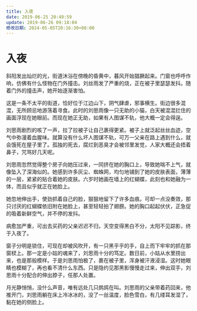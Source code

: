 ```yaml
---
title: 入夜
date: 2019-06-25 20:49:59
update: 2019-06-26 09:18:04
修改日期: 2024-05-05T20:16:30+08:00
---
```


# 入夜

斜阳发出灿烂的光，街道沐浴在傍晚的昏黄中，暮风开始猖獗起来。门窗也呼呼作响，仿佛有什么怪物在门外撞击。刘丝雨发了严重的烧，正在被子里瑟瑟发抖。随着门外的撞击声，她开始逐渐害怕。

这是一条不太平的街道，恰好位于江边山下，阴气肆虐，邪事横生。街边很多混混，无所顾忌地游荡着寻食。此时的刘思雨像一只无助的小猫，白天被混混拦住的画面浮现在她眼前。而现在她正无助，如果有人图谋不轨，他大概一定会得逞。

刘思雨剧烈的咳了一声，拉了拉被子让自己裹得更紧。被子上就泛起丝丝血迹，空气中弥漫着血腥味。就算没有什么坏人图谋不轨，可万一父亲在路上遇到什么，就会饿死在屋子里了。孤独的死去，腐烂到恶臭才会被邻里发觉，人家大概还会捂着鼻子，咒骂好几天呢。

刘思雨忽然觉得整个房子向她压过来，一同挤在她的胸口上，导致她喘不上气，就像坠入了深海似的。她感到许多灰尘、蜘蛛网，均匀地铺到了她的皮肤表面，薄薄的一层，紧紧的贴合着她的皮肤。六岁时她画在墙上的红蝴蝶，此刻也和她融为一体，而且似乎就正在她脸上。

她忽地伸出手，使劲抓着自己的脸，狠狠地留下了许多血痕。可却一点没奏效，那只讨厌的红蝴蝶依旧附在她脸上，甚至轻轻拍了翅膀。她的胸口起起伏伏，正急促的吸着新鲜空气，并不停的发抖。

病愈加严重，可出去买药的父亲迟迟不归，天空变得黑白不分，太阳不见踪影，终于入夜了。

窗子分明是锁住，可现在却被风吹开，有一只黑乎乎的手，自上而下牢牢的抓在那窗棂上。那一定是小姑的魂来了，刘思雨十分的笃定。数日前，小姑从水里捞出来，也是那般模样。于是刘思雨怕极了，裹在被子里，浑身被汗液浸湿。这时她眼睛也模糊了，再也看不清什么东西。只是隐约见那黑影慢慢走过来，伸出双手，刘思雨十分配合的伸出脖子，任那人处置。

月光静悄悄，没什么声音，唯有远处几只鹧鸪在叫。刘思雨的父亲带着药回来，他推开门，刘思雨躺在床上冷冰冰的，没了一丝温度，脸色雪白，有几缕耳发湿了，黏在她的侧脸上。